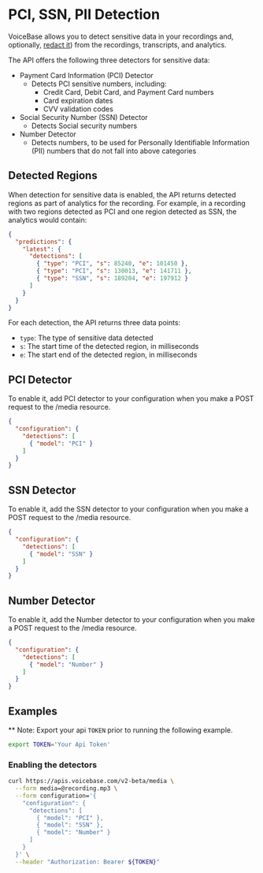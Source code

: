 # PCI, SSN, PII Detection

VoiceBase allows you to detect sensitive data in your recordings and, optionally, [redact it](pci-ssn-pii-redaction.html)) from the recordings, transcripts, and analytics.

The API offers the following three detectors for sensitive data:

- Payment Card Information (PCI) Detector
    - Detects PCI sensitive numbers, including:
        - Credit Card, Debit Card, and Payment Card numbers
        - Card expiration dates
        - CVV validation codes
- Social Security Number (SSN) Detector
    - Detects Social security numbers
- Number Detector
    - Detects numbers, to be used for Personally Identifiable Information (PII) numbers that do not fall into above categories

## Detected Regions

When detection for sensitive data is enabled, the API returns detected regions as part of analytics for the recording. For example, in a recording with two regions detected as PCI and one region detected as SSN, the analytics would contain:

```json
{  
  "predictions": {
    "latest": {
      "detections": [
        { "type": "PCI", "s": 85240, "e": 101450 },
        { "type": "PCI", "s": 130013, "e": 141711 },
        { "type": "SSN", "s": 189204, "e": 197912 }
      ]
    }
  }
}
```

For each detection, the API returns three data points:
- `type`: The type of sensitive data detected
- `s`: The start time of the detected region, in milliseconds
- `e`: The start end of the detected region, in milliseconds 

## PCI Detector

To enable it, add PCI detector to your configuration when you make a POST request to the /media resource.

```json
{  
  "configuration": { 
    "detections": [ 
      { "model": "PCI" }
    ]
  }
}
```

## SSN Detector

To enable it, add the SSN detector to your configuration when you make a POST request to the /media resource.

```json
{  
  "configuration": { 
    "detections": [ 
      { "model": "SSN" }
    ]
  }
}
```

## Number Detector

To enable it, add the Number detector to your configuration when you make a POST request to the /media resource.

```json
{  
  "configuration": { 
    "detections": [ 
      { "model": "Number" }
    ]
  }
}
```


## Examples

** Note: Export your api `TOKEN` prior to running the following example.
         
```bash
export TOKEN='Your Api Token'
```

### Enabling the detectors

```bash
curl https://apis.voicebase.com/v2-beta/media \
  --form media=@recording.mp3 \
  --form configuration='{
    "configuration": {
      "detections": [ 
        { "model": "PCI" },
        { "model": "SSN" },
        { "model": "Number" }
      ]
    }
  }' \
  --header "Authorization: Bearer ${TOKEN}" 
```

